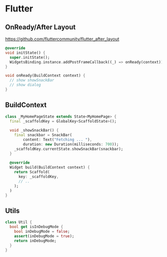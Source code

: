# Flutter

## OnReady/After Layout

https://github.com/fluttercommunity/flutter_after_layout

```dart
@override
void initState() {
  super.initState();
  WidgetsBinding.instance.addPostFrameCallback((_) => onReady(context));
}

void onReady(BuildContext context) {
  // show showSnackBar
  // show dialog
}
```

## BuildContext

```dart
class _MyHomePageState extends State<MyHomePage> {
  final _scaffoldKey = GlobalKey<ScaffoldState>();
  
  void _showSnackBar() {
    final snackbar = SnackBar(
        content: Text("Fetching ... "),
        duration: new Duration(milliseconds: 700));
    _scaffoldKey.currentState.showSnackBar(snackbar);
  }
  
  @override
  Widget build(BuildContext context) {
    return Scaffold(
      key: _scaffoldKey,
      // ..
    );
  )
}
```

## Utils

```dart
class Util {
  bool get isInDebugMode {
    bool inDebugMode = false;
    assert(inDebugMode = true);
    return inDebugMode;
  }
}
```
